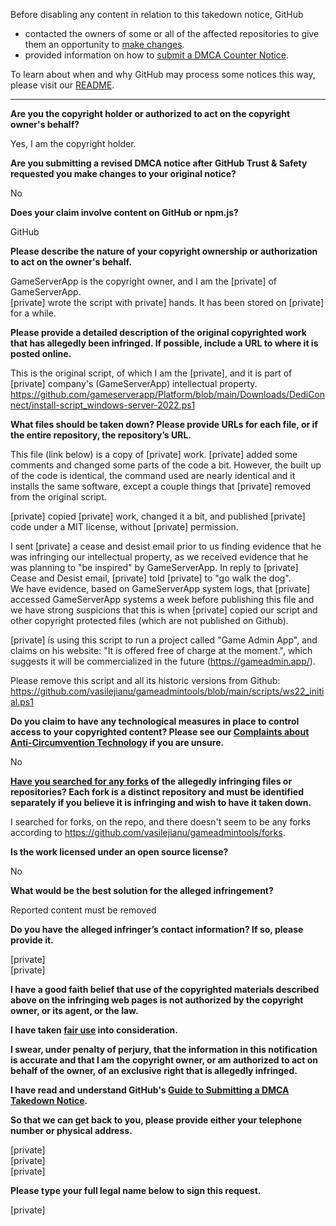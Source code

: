 Before disabling any content in relation to this takedown notice, GitHub
- contacted the owners of some or all of the affected repositories to give them an opportunity to [make changes](https://docs.github.com/en/github/site-policy/dmca-takedown-policy#a-how-does-this-actually-work).
- provided information on how to [submit a DMCA Counter Notice](https://docs.github.com/en/articles/guide-to-submitting-a-dmca-counter-notice).

To learn about when and why GitHub may process some notices this way, please visit our [README](https://github.com/github/dmca/blob/master/README.md#anatomy-of-a-takedown-notice).

---

**Are you the copyright holder or authorized to act on the copyright owner's behalf?**

Yes, I am the copyright holder.

**Are you submitting a revised DMCA notice after GitHub Trust & Safety requested you make changes to your original notice?**

No

**Does your claim involve content on GitHub or npm.js?**

GitHub

**Please describe the nature of your copyright ownership or authorization to act on the owner's behalf.**

GameServerApp is the copyright owner, and I am the [private] of GameServerApp.  
[private] wrote the script with private] hands. It has been stored on [private] for a while.

**Please provide a detailed description of the original copyrighted work that has allegedly been infringed. If possible, include a URL to where it is posted online.**

This is the original script, of which I am the [private], and it is part of [private] company's (GameServerApp) intellectual property.
https://github.com/gameserverapp/Platform/blob/main/Downloads/DediConnect/install-script_windows-server-2022.ps1

**What files should be taken down? Please provide URLs for each file, or if the entire repository, the repository’s URL.**

This file (link below) is a copy of [private] work. [private] added some comments and changed some parts of the code a bit. However, the built up of the code is identical, the command used are nearly identical and it installs the same software, except a couple things that [private] removed from the original script.

[private] copied [private] work, changed it a bit, and published [private] code under a MIT license, without [private] permission.

I sent [private] a cease and desist email prior to us finding evidence that he was infringing our intellectual property, as we received evidence that he was planning to "be inspired" by GameServerApp. In reply to [private] Cease and Desist email, [private] told [private] to "go walk the dog".  
We have evidence, based on GameServerApp system logs, that [private] accessed GameServerApp systems a week before publishing this file and we have strong suspicions that this is when [private] copied our script and other copyright protected files (which are not published on Github).

[private] is using this script to run a project called "Game Admin App", and claims on his website: "It is offered free of charge at the moment.", which suggests it will be commercialized in the future (https://gameadmin.app/).

Please remove this script and all its historic versions from Github:
https://github.com/vasilejianu/gameadmintools/blob/main/scripts/ws22_initial.ps1

**Do you claim to have any technological measures in place to control access to your copyrighted content? Please see our <a href="https://docs.github.com/articles/guide-to-submitting-a-dmca-takedown-notice#complaints-about-anti-circumvention-technology">Complaints about Anti-Circumvention Technology</a> if you are unsure.**

No

**<a href="https://docs.github.com/articles/dmca-takedown-policy#b-what-about-forks-or-whats-a-fork">Have you searched for any forks</a> of the allegedly infringing files or repositories? Each fork is a distinct repository and must be identified separately if you believe it is infringing and wish to have it taken down.**

I searched for forks, on the repo, and there doesn't seem to be any forks according to https://github.com/vasilejianu/gameadmintools/forks.

**Is the work licensed under an open source license?**

No

**What would be the best solution for the alleged infringement?**

Reported content must be removed

**Do you have the alleged infringer’s contact information? If so, please provide it.**

[private]  
[private]  

**I have a good faith belief that use of the copyrighted materials described above on the infringing web pages is not authorized by the copyright owner, or its agent, or the law.**

**I have taken <a href="https://www.lumendatabase.org/topics/22">fair use</a> into consideration.**

**I swear, under penalty of perjury, that the information in this notification is accurate and that I am the copyright owner, or am authorized to act on behalf of the owner, of an exclusive right that is allegedly infringed.**

**I have read and understand GitHub's <a href="https://docs.github.com/articles/guide-to-submitting-a-dmca-takedown-notice/">Guide to Submitting a DMCA Takedown Notice</a>.**

**So that we can get back to you, please provide either your telephone number or physical address.**

[private]  
[private]  
[private]  

**Please type your full legal name below to sign this request.**

[private]  
